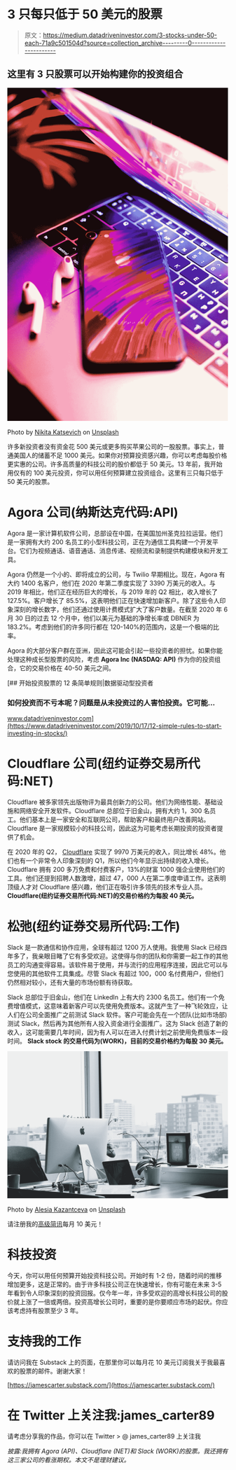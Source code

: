 # 3 只每只低于 50 美元的股票

> 原文：<https://medium.datadriveninvestor.com/3-stocks-under-50-each-71a9c501504d?source=collection_archive---------0----------------------->

## 这里有 3 只股票可以开始构建你的投资组合

![](img/20b8ab2c011eb421d2f71cc6c9061ed4.png)

Photo by [Nikita Katsevich](https://unsplash.com/@nik1toss?utm_source=medium&utm_medium=referral) on [Unsplash](https://unsplash.com?utm_source=medium&utm_medium=referral)

许多新投资者没有资金花 500 美元或更多购买苹果公司的一股股票。事实上，普通美国人的储蓄不足 1000 美元。如果你对预算投资感兴趣，你可以考虑每股价格更实惠的公司。许多高质量的科技公司的股价都低于 50 美元。13 年前，我开始用仅有的 100 美元投资，你可以用任何预算建立投资组合。这里有三只每只低于 50 美元的股票。

# Agora 公司(纳斯达克代码:API)

Agora 是一家计算机软件公司，总部设在中国，在美国加州圣克拉拉运营。他们是一家拥有大约 200 名员工的小型科技公司，正在为通信工具构建一个开发平台。它们为视频通话、语音通话、消息传递、视频流和录制提供构建模块和开发工具。

Agora 仍然是一个小的、即将成立的公司，与 Twilio 早期相比。现在，Agora 有大约 1400 名客户，他们在 2020 年第二季度实现了 3390 万美元的收入。与 2019 年相比，他们正在经历巨大的增长，与 2019 年的 Q2 相比，收入增长了 127.5%。客户增长了 85.5%，这表明他们正在快速增加新客户。除了这些令人印象深刻的增长数字，他们还通过使用计费模式扩大了客户数量。在截至 2020 年 6 月 30 日的过去 12 个月中，他们以美元为基础的净增长率或 DBNER 为 183.2%。考虑到他们的许多同行都在 120-140%的范围内，这是一个极端的比率。

Agora 的大部分客户群在亚洲，因此这可能会引起一些投资者的担忧。如果你能处理这种成长型股票的风险，考虑 **Agora Inc (NASDAQ: API)** 作为你的投资组合，它的交易价格在 40-50 美元之间。

[](https://www.datadriveninvestor.com/2019/10/17/12-simple-rules-to-start-investing-in-stocks/) [## 开始投资股票的 12 条简单规则|数据驱动型投资者

### 如何投资而不亏本呢？问题是从未投资过的人害怕投资。它可能…

www.datadriveninvestor.com](https://www.datadriveninvestor.com/2019/10/17/12-simple-rules-to-start-investing-in-stocks/) 

# Cloudflare 公司(纽约证券交易所代码:NET)

Cloudflare 被多家领先出版物评为最具创新力的公司。他们为网络性能、基础设施和网络安全开发软件。Cloudflare 总部位于旧金山，拥有大约 1，300 名员工。他们基本上是一家安全和互联网公司，帮助客户和最终用户改善网站。Cloudflare 是一家规模较小的科技公司，因此这为可能考虑长期投资的投资者提供了机会。

在 2020 年的 Q2， [Cloudflare](https://cloudflare.net/home/default.aspx) 实现了 9970 万美元的收入，同比增长 48%。他们也有一个非常令人印象深刻的 Q1，所以他们今年显示出持续的收入增长。Cloudflare 拥有 200 多万免费和付费客户，13%的财富 1000 强企业使用他们的工具。他们还提到招聘人数激增，超过 47，000 人在第二季度申请工作。这表明顶级人才对 Cloudflare 感兴趣，他们正在吸引许多领先的技术专业人员。 **Cloudflare(纽约证券交易所代码:NET)的交易价格约为每股 40 美元。**

# 松弛(纽约证券交易所代码:工作)

Slack 是一款通信和协作应用，全球有超过 1200 万人使用。我使用 Slack 已经四年多了，我亲眼目睹了它有多受欢迎。这使得与你的团队和你需要一起工作的其他员工的沟通变得容易。该软件易于使用，并与流行的应用程序连接，因此它可以与您使用的其他软件工具集成。尽管 Slack 有超过 100，000 名付费用户，但他们仍然相对较小，还有大量的市场份额有待获取。

Slack 总部位于旧金山，他们在 LinkedIn 上有大约 2300 名员工。他们有一个免费增值模式，这意味着新客户可以先使用免费版本。这就产生了一种飞轮效应，让人们在公司全面推广之前测试 Slack 软件。客户可能会先在一个团队(比如市场部)测试 Slack，然后再为其他所有人投入资金进行全面推广。这为 Slack 创造了新的收入，这可能需要几年时间，因为有人可以在进入付费计划之前使用免费版本一段时间。 **Slack stock 的交易代码为(WORK)，目前的交易价格约为每股 30 美元。**

![](img/07884ccc78038d326a2cbfa862f23de0.png)

Photo by [Alesia Kazantceva](https://unsplash.com/@saltnstreets?utm_source=medium&utm_medium=referral) on [Unsplash](https://unsplash.com?utm_source=medium&utm_medium=referral)

请注册我的[高级简讯](https://jamescarter.substack.com/)每月 10 美元！

# 科技投资

今天，你可以用任何预算开始投资科技公司。开始时有 1-2 份，随着时间的推移增加更多，这是正常的。由于许多科技公司正在快速增长，你有可能在未来 3-5 年看到令人印象深刻的投资回报。仅今年一年，许多受欢迎的高增长科技公司的股价就上涨了一倍或两倍。投资高增长公司时，重要的是你要顺应市场的起伏。你应该考虑持有股票至少 3 年。

# 支持我的工作

请访问我在 Substack 上的页面，在那里你可以每月花 10 美元订阅我关于我最喜欢的股票的邮件。谢谢大家！

[https://jamescarter.substack.com/](https://jamescarter.substack.com/)

# 在 Twitter 上关注我:james_carter89

请考虑分享我的作品，你可以在 Twitter > @ james_carter89 上关注我

*披露:我拥有 Agora (API)、Cloudflare (NET)和 Slack (WORK)的股票。我还拥有这三家公司的看涨期权。本文不是理财建议。*